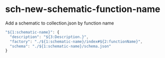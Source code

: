 # sch-new-schematic-function-name

Add a schematic to collection.json by function name

```typescript
"${1:schematic-name}": {
  "description": "${3:Description.}",
  "factory": "./${1:schematic-name}/index#${2:functionName}",
  "schema": "./${1:schematic-name}/schema.json"
}
```
